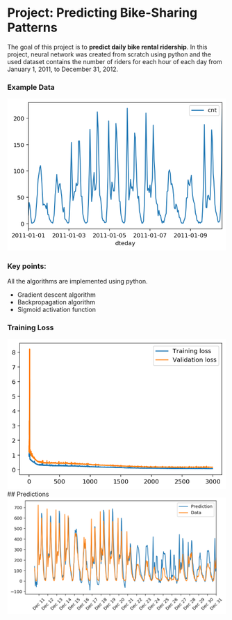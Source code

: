 # Project: Predicting Bike-Sharing Patterns

The goal of this project is to **predict daily bike rental ridership**. In this project, neural network was created from scratch using python and the used dataset contains the number of riders for each hour of each day from January 1, 2011, to December 31, 2012. 

### Example Data
<img src='./img/data.png'/>

### Key points:

All the algorithms are implemented using python.

- Gradient descent algorithm
- Backpropagation algorithm
- Sigmoid activation function

### Training Loss
<img src='./img/loss.png'/>
## Predictions
<img src='./img/index.png'/>